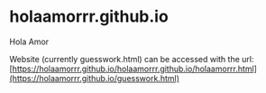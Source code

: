# holaamorrr.github.io
Hola Amor

Website (currently guesswork.html) can be accessed with the url: [https://holaamorrr.github.io/holaamorrr.github.io/holaamorrr.html](https://holaamorrr.github.io/guesswork.html)
